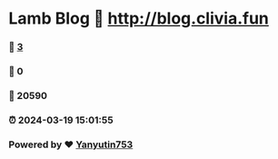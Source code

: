# Lamb Blog :link: http://blog.clivia.fun 
### :page_facing_up: [3](http://blog.clivia.fun/tag.html) 
### :speech_balloon: 0 
### :hibiscus: 20590 
### :alarm_clock: 2024-03-19 15:01:55 
### Powered by :heart: [Yanyutin753](https://github.com/Yanyutin753/Gmeek)
